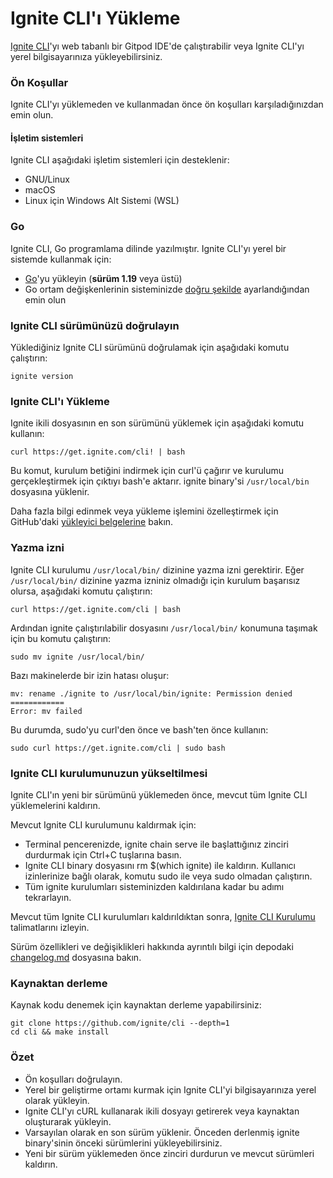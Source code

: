 # Ignite CLI'ı Yükleme

[Ignite CLI](https://github.com/ignite/cli)'yı web tabanlı bir Gitpod IDE'de çalıştırabilir veya Ignite CLI'yı yerel bilgisayarınıza yükleyebilirsiniz.

### Ön Koşullar

Ignite CLI'yı yüklemeden ve kullanmadan önce ön koşulları karşıladığınızdan emin olun.&#x20;

#### İşletim sistemleri

Ignite CLI aşağıdaki işletim sistemleri için desteklenir:

* GNU/Linux
* macOS
* Linux için Windows Alt Sistemi (WSL)

### Go

Ignite CLI, Go programlama dilinde yazılmıştır. Ignite CLI'yı yerel bir sistemde kullanmak için:

* [Go](https://golang.org/doc/install)'yu yükleyin (**sürüm 1.19** veya üstü)
* Go ortam değişkenlerinin sisteminizde [doğru şekilde](https://golang.org/doc/gopath\_code#GOPATH) ayarlandığından emin olun

### Ignite CLI sürümünüzü doğrulayın

Yüklediğiniz Ignite CLI sürümünü doğrulamak için aşağıdaki komutu çalıştırın:

```
ignite version
```

### Ignite CLI'ı Yükleme <a href="#installing-ignite-cli" id="installing-ignite-cli"></a>

Ignite ikili dosyasının en son sürümünü yüklemek için aşağıdaki komutu kullanın:

```
curl https://get.ignite.com/cli! | bash
```

Bu komut, kurulum betiğini indirmek için curl'ü çağırır ve kurulumu gerçekleştirmek için çıktıyı bash'e aktarır. ignite binary'si `/usr/local/bin` dosyasına yüklenir.

Daha fazla bilgi edinmek veya yükleme işlemini özelleştirmek için GitHub'daki [yükleyici belgelerine](https://github.com/ignite/installer) bakın.

### Yazma izni

Ignite CLI kurulumu `/usr/local/bin/` dizinine yazma izni gerektirir. Eğer `/usr/local/bin/` dizinine yazma izniniz olmadığı için kurulum başarısız olursa, aşağıdaki komutu çalıştırın:

```
curl https://get.ignite.com/cli | bash
```

Ardından ignite çalıştırılabilir dosyasını `/usr/local/bin/` konumuna taşımak için bu komutu çalıştırın:

```
sudo mv ignite /usr/local/bin/
```

Bazı makinelerde bir izin hatası oluşur:

```
mv: rename ./ignite to /usr/local/bin/ignite: Permission denied
============
Error: mv failed
```

Bu durumda, sudo'yu curl'den önce ve bash'ten önce kullanın:

```
sudo curl https://get.ignite.com/cli | sudo bash
```

### Ignite CLI kurulumunuzun yükseltilmesi

Ignite CLI'ın yeni bir sürümünü yüklemeden önce, mevcut tüm Ignite CLI yüklemelerini kaldırın.

Mevcut Ignite CLI kurulumunu kaldırmak için:

* Terminal pencerenizde, ignite chain serve ile başlattığınız zinciri durdurmak için Ctrl+C tuşlarına basın.
* Ignite CLI binary dosyasını rm $(which ignite) ile kaldırın. Kullanıcı izinlerinize bağlı olarak, komutu sudo ile veya sudo olmadan çalıştırın.
* Tüm ignite kurulumları sisteminizden kaldırılana kadar bu adımı tekrarlayın.

Mevcut tüm Ignite CLI kurulumları kaldırıldıktan sonra, [Ignite CLI Kurulumu](https://docs.ignite.com/welcome/install#installing-ignite-cli) talimatlarını izleyin.

Sürüm özellikleri ve değişiklikleri hakkında ayrıntılı bilgi için depodaki [changelog.md](https://github.com/ignite/cli/blob/main/changelog.md) dosyasına bakın.

### Kaynaktan derleme

Kaynak kodu denemek için kaynaktan derleme yapabilirsiniz:

```
git clone https://github.com/ignite/cli --depth=1
cd cli && make install
```

### Özet

* Ön koşulları doğrulayın.
* Yerel bir geliştirme ortamı kurmak için Ignite CLI'yi bilgisayarınıza yerel olarak yükleyin.
* Ignite CLI'yı cURL kullanarak ikili dosyayı getirerek veya kaynaktan oluşturarak yükleyin.
* Varsayılan olarak en son sürüm yüklenir. Önceden derlenmiş ignite binary'sinin önceki sürümlerini yükleyebilirsiniz.
* Yeni bir sürüm yüklemeden önce zinciri durdurun ve mevcut sürümleri kaldırın.
